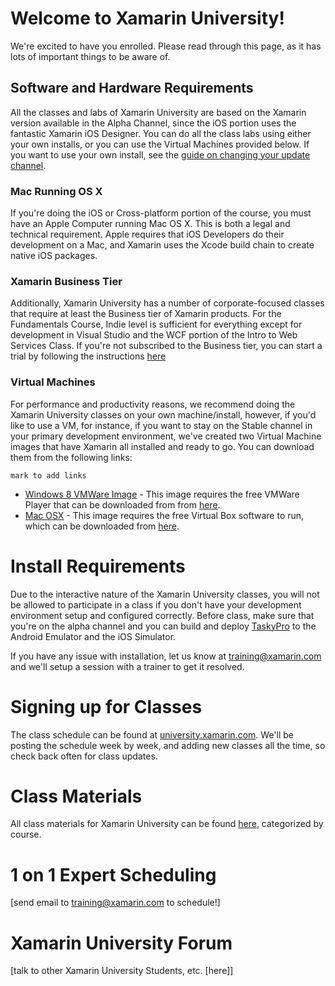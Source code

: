 # Welcome to Xamarin University!

We're excited to have you enrolled. Please read through this page, as it has lots of important things to be aware of.

## Software and Hardware Requirements

All the classes and labs of Xamarin University are based on the Xamarin version available in the Alpha Channel, since the iOS portion uses the fantastic Xamarin iOS Designer. You can do all the class labs using either your own installs, or you can use the Virtual Machines provided below. If you want to use your own install, see the [guide on changing your update channel](http://docs.xamarin.com/recipes/cross-platform/ide/change_updates_channel/).

### Mac Running OS X

If you're doing the iOS or Cross-platform portion of the course, you must have an Apple Computer running Mac OS X. This is both a legal and technical requirement. Apple requires that iOS Developers do their development on a Mac, and Xamarin uses the Xcode build chain to create native iOS packages.

### Xamarin Business Tier

Additionally, Xamarin University has a number of corporate-focused classes that require at least the Business tier of Xamarin products. For the Fundamentals Course, Indie level is sufficient for everything except for development in Visual Studio and the WCF portion of the Intro to Web Services Class. If you're not subscribed to the Business tier, you can start a trial by following the instructions [here](http://docs.xamarin.com/guides/cross-platform/getting_started/beginning_a_xamarin_trial/)

### Virtual Machines

For performance and productivity reasons, we recommend doing the Xamarin University classes on your own machine/install, however, if you'd like to use a VM, for instance, if you want to stay on the Stable channel in your primary development environment, we've created two Virtual Machine images that have Xamarin all installed and ready to go. You can download them from the following links:

`mark to add links`

 * [Windows 8 VMWare Image](tbd) - This image requires the free VMWare Player that can be downloaded from from [here](tbd).
 * [Mac OSX](tbd) - This image requires the free Virtual Box software to run, which can be downloaded from [here](tbd).

# Install Requirements

Due to the interactive nature of the Xamarin University classes, you will not be allowed to participate in a class if you don't have your development environment setup and configured correctly. Before class, make sure that you're on the alpha channel and you can build and deploy [TaskyPro](http://docs.xamarin.com/content/TaskyPro/) to the Android Emulator and the iOS Simulator.

If you have any issue with installation, let us know at <training@xamarin.com> and we'll setup a session with a trainer to get it resolved.

# Signing up for Classes

The class schedule can be found at [university.xamarin.com](http://university.xamarin.com). We'll be posting the schedule week by week, and adding new classes all the time, so check back often for class updates.

# Class Materials

All class materials for Xamarin University can be found [here](https://github.com/xamarin/XamarinUniversity/tree/master/Course_Materials), categorized by course.

# 1 on 1 Expert Scheduling

[send email to <training@xamarin.com> to schedule!]

# Xamarin University Forum
[talk to other Xamarin University Students, etc. [here]]